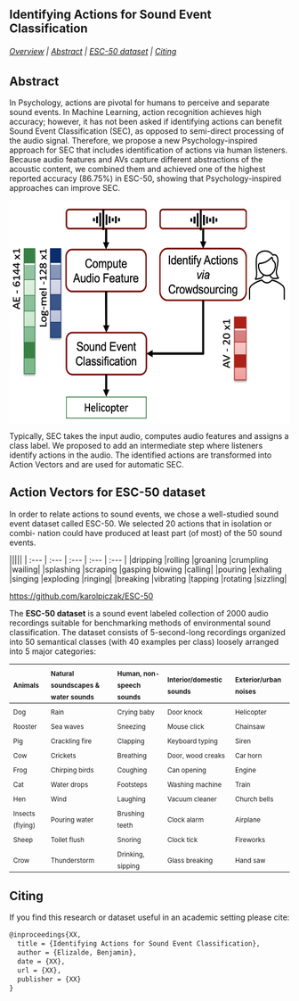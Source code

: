 ## Identifying Actions for Sound Event Classification

###### [Overview](#Identifying-Actions-for-Sound-Event-Classification) | [Abstract](#abstract) | [ESC-50 dataset](#ESC-50-dataset) | [Citing](#citing)

## Abstract

In Psychology, actions are pivotal for humans to perceive and separate sound events. In Machine Learning, action recognition achieves high accuracy; however, it has not been asked if identifying actions can benefit Sound Event Classification (SEC), as opposed to semi-direct processing of the audio signal. Therefore, we propose a new Psychology-inspired approach for SEC that includes identification of actions via human listeners. Because audio features and AVs capture different abstractions of the acoustic content, we combined them and achieved one of the highest reported accuracy (86.75%) in ESC-50, showing that Psychology-inspired approaches can improve SEC.

<img src="av_pipeline.png" alt="SEC pipeline" title="SEC pipeline" align="center" width="600" height="400" />

Typically, SEC takes the input audio, computes audio features and assigns a class label. We proposed to add an intermediate step where listeners identify actions in the audio. The identified actions are transformed into Action Vectors and are used for automatic SEC.

## Action Vectors for ESC-50 dataset

In order to relate actions to sound events, we chose a well-studied sound event dataset called ESC-50. We selected 20 actions that in isolation or combi- nation could have produced at least part (of most) of the 50 sound events. 

|||||
| :--- | :--- | :--- | :--- | :--- |
|dripping |rolling |groaning |crumpling |wailing|
|splashing |scraping |gasping blowing |calling|
|pouring   |exhaling |singing |exploding |ringing|
|breaking |vibrating |tapping |rotating |sizzling|

https://github.com/karolpiczak/ESC-50

The **ESC-50 dataset** is a sound event labeled collection of 2000 audio recordings suitable for benchmarking methods of environmental sound classification. The dataset consists of 5-second-long recordings organized into 50 semantical classes (with 40 examples per class) loosely arranged into 5 major categories:

| <sub>Animals</sub> | <sub>Natural soundscapes & water sounds </sub> | <sub>Human, non-speech sounds</sub> | <sub>Interior/domestic sounds</sub> | <sub>Exterior/urban noises</sub> |
| :--- | :--- | :--- | :--- | :--- |
| <sub>Dog</sub> | <sub>Rain</sub> | <sub>Crying baby</sub> | <sub>Door knock</sub> | <sub>Helicopter</sub></sub> |
| <sub>Rooster</sub> | <sub>Sea waves</sub> | <sub>Sneezing</sub> | <sub>Mouse click</sub> | <sub>Chainsaw</sub> |
| <sub>Pig</sub> | <sub>Crackling fire</sub> | <sub>Clapping</sub> | <sub>Keyboard typing</sub> | <sub>Siren</sub> |
| <sub>Cow</sub> | <sub>Crickets</sub> | <sub>Breathing</sub> | <sub>Door, wood creaks</sub> | <sub>Car horn</sub> |
| <sub>Frog</sub> | <sub>Chirping birds</sub> | <sub>Coughing</sub> | <sub>Can opening</sub> | <sub>Engine</sub> |
| <sub>Cat</sub> | <sub>Water drops</sub> | <sub>Footsteps</sub> | <sub>Washing machine</sub> | <sub>Train</sub> |
| <sub>Hen</sub> | <sub>Wind</sub> | <sub>Laughing</sub> | <sub>Vacuum cleaner</sub> | <sub>Church bells</sub> |
| <sub>Insects (flying)</sub> | <sub>Pouring water</sub> | <sub>Brushing teeth</sub> | <sub>Clock alarm</sub> | <sub>Airplane</sub> |
| <sub>Sheep</sub> | <sub>Toilet flush</sub> | <sub>Snoring</sub> | <sub>Clock tick</sub> | <sub>Fireworks</sub> |
| <sub>Crow</sub> | <sub>Thunderstorm</sub> | <sub>Drinking, sipping</sub> | <sub>Glass breaking</sub> | <sub>Hand saw</sub> |

## Citing

If you find this research or dataset useful in an academic setting please cite:

    @inproceedings{XX,
      title = {Identifying Actions for Sound Event Classification},
      author = {Elizalde, Benjamin},
      date = {XX},
      url = {XX},
      publisher = {XX}
    }
